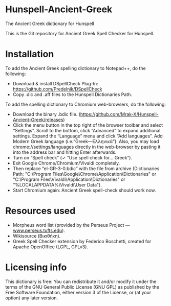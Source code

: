 # Hunspell-Ancient-Greek
The Ancient Greek dictionary for Hunspell

This is the Git repository for Ancient Greek Spell Checker for Hunspell.

# Installation
To add the Ancient Greek spelling dictionary to Notepad++, do the following:

- Download & install DSpellCheck Plug-In: https://github.com/Predelnik/DSpellCheck
- Copy .dic and .aff files to the Hunspell Dictionaries Path.

To add the spelling dictionary to Chromium web-browsers, do the following:

- Download the binary .bdic file. (https://github.com/Mrak-X/Hunspell-Ancient-Greek/releases)
- Click the menu button in the top right of the browser toolbar and select “Settings”. Scroll to the bottom, click “Advanced” to expand additional settings. Expand the “Language” menu and click “Add languages”. Add Modern Greek language (i.e.“Greek—Ελληνικά”). Also, you may load chrome://settings/languages directly in the web-browser by pasting it into the address bar and hitting Enter afterwards.
- Turn on “Spell check” (✓ “Use spell check for… Greek”).
- Exit Google Chrome/Chromium/Vivaldi completely.
- Then replace “el-GR-3-0.bdic” with the file from archive (Dictionaries Path: "C:\Program Files\Google\Chrome\Application\Dictionaries" or "C:\Program Files\Vivaldi\Application\Dictionaries\" or "%LOCALAPPDATA%\Vivaldi\User Data\").
- Start Chromium again: Ancient Greek spell-check should work now.

# Resources used 
- Morpheus word list (provided by the Perseus Project — www.perseus.tufts.edu).
- Wikisource (Βικιθήκη).
- Greek Spell Checker extension by Federico Boschetti, created for Apache OpenOffice (LGPL, GPLv3).

# Licensing info
This dictionary is free: You can redistribute it and/or modify it under the terms of the GNU General Public License (GNU GPL) as published by the Free Software Foundation, either version 3 of the License, or (at your option) any later version.
